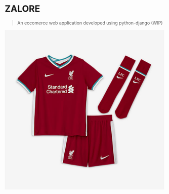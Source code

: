 # ZALORE
> An eccomerce web application developed using python-django (WIP)

![alt text](https://github.com/Tjandra-Putra/zalore-eccomerce/blob/master/zalore_project/media/img_product/nike_red_fullset.jpg)
